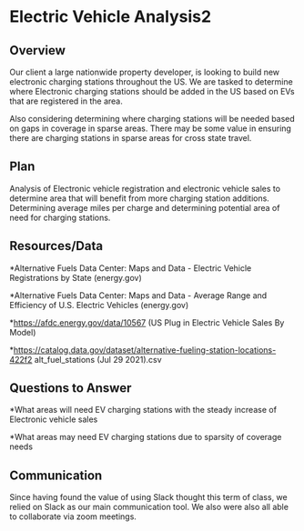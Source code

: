 # Electric Vehicle Analysis2 

## Overview 
Our client a large nationwide property developer, is looking to build new electronic charging stations throughout the US.  We are tasked to determine where Electronic charging stations should be added in the US based on EVs that are registered in the area.  

Also considering determining where charging stations will be needed based on gaps in coverage in sparse areas.  There may be some value in ensuring there are charging stations in sparse areas for cross state travel.


## Plan
Analysis of Electronic vehicle registration and electronic vehicle sales to determine area that will benefit from more charging station additions.  Determining average miles per charge and determining potential area of need for charging stations.  


## Resources/Data
*Alternative Fuels Data Center: Maps and Data - Electric Vehicle Registrations by State (energy.gov)

*Alternative Fuels Data Center: Maps and Data - Average Range and Efficiency of U.S. Electric Vehicles (energy.gov)

*https://afdc.energy.gov/data/10567     (US Plug in Electric Vehicle Sales By Model)

*https://catalog.data.gov/dataset/alternative-fueling-station-locations-422f2   alt_fuel_stations (Jul 29 2021).csv


## Questions to Answer
*What areas will need EV charging stations with the steady increase of Electronic vehicle sales

*What areas may need EV charging stations due to sparsity of coverage needs



## Communication
Since having found the value of using Slack thought this term of class, we relied on Slack as our main communication tool.  We also were also all able to collaborate via zoom meetings.
